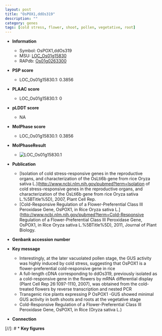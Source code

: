 ```yaml
---
layout: post
title: "OsPOX1,ddOs319"
description: ""
category: genes
tags: [cold stress, flower, shoot, pollen, vegetative, root]
---
```


* **Information**  
    + Symbol: OsPOX1,ddOs319  
    + MSU: [LOC_Os01g15830](http://rice.plantbiology.msu.edu/cgi-bin/ORF_infopage.cgi?orf=LOC_Os01g15830)  
    + RAPdb: [Os01g0263300](http://rapdb.dna.affrc.go.jp/viewer/gbrowse_details/irgsp1?name=Os01g0263300)  

* **PSP score**  
    + LOC_Os01g15830.1: 0.3856 

* **PLAAC score**  
    + LOC_Os01g15830.1: 0 

* **pLDDT score**
    + NA


* **MolPhase score**
    + LOC_Os01g15830.1: 0.3856

* **MolPhaseResult**
    + ![LOC_Os01g15830.1](https://ricepsp.github.io/pictures/LOC_Os01g/LOC_Os01g15830.1.png)

* **Publication**  
    + [Isolation of cold stress-responsive genes in the reproductive organs, and characterization of the OsLti6b gene from rice Oryza sativa L.](http://www.ncbi.nlm.nih.gov/pubmed?term=Isolation of cold stress-responsive genes in the reproductive organs, and characterization of the OsLti6b gene from rice Oryza sativa L.%5BTitle%5D), 2007, Plant Cell Rep.
    + [Cold-Responsive Regulation of a Flower-Preferential Class III Peroxidase Gene, OsPOX1, in Rice Oryza sativa L.](http://www.ncbi.nlm.nih.gov/pubmed?term=Cold-Responsive Regulation of a Flower-Preferential Class III Peroxidase Gene, OsPOX1, in Rice Oryza sativa L.%5BTitle%5D), 2011, Journal of Plant Biology.

* **Genbank accession number**  

* **Key message**  
    + Interestingly, at the later vacuolated pollen stage, the GUS activity was highly induced by cold stress, suggesting that OsPOX1 is a flower-preferential cold-responsive gene in rice
    + A full-length cDNA corresponding to ddOs319, previously isolated as a cold-responsive gene in the flowers by mRNA differential display (Plant Cell Rep 26:1097-1110, 2007), was obtained from the cold-treated flowers by reverse transcription and nested PCR
    + Transgenic rice plants expressing P OsPOX1 -GUS showed minimal GUS activity in both shoots and roots at the vegetative stage
    + Cold-Responsive Regulation of a Flower-Preferential Class III Peroxidase Gene, OsPOX1, in Rice (Oryza sativa L.)

* **Connection**  

[//]: # * **Key figures**  


